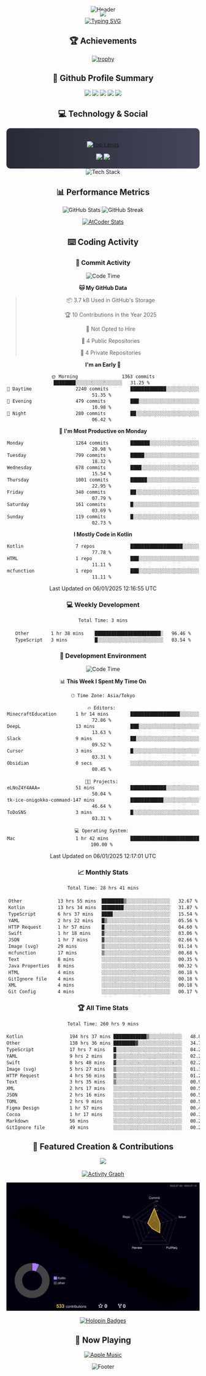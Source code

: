 <div align="center">
  
![Header](https://capsule-render.vercel.app/api?type=waving&color=gradient&customColorList=12&height=300&section=header&text=Welcome%20to%20Batapii's%20Universe&fontSize=50&animation=fadeIn&fontAlignY=40&desc=Android%20Developer%20|%20Kotlin%20LOVE%20)

<div style="margin-top: -20px;">
  <img src="https://readme-typing-svg.herokuapp.com/?lines=Crafting+Android+Experiences;Building+Tomorrow's+Apps+Today;Always+Learning,+Always+Growing&font=Fira%20Code&center=true&width=440&height=45&color=f75c7e&vCenter=true&size=22&pause=1000">
</div>

<a href="https://git.io/typing-svg">
  <img src="https://readme-typing-svg.demolab.com?font=Fira+Code&weight=600&size=28&duration=4000&pause=1000&center=true&vCenter=true&width=800&lines=Hey+there!+I'm+Batapii+%F0%9F%91%8B;Android+Developer+from+Japan+%F0%9F%87%AF%F0%9F%87%B5" alt="Typing SVG" />
</a>

## 🏆 Achievements

[![trophy](https://github-profile-trophy.vercel.app/?username=batapii&theme=onestar&no-frame=true&no-bg=true&column=8&rank=SECRET,SSS,SS,S,AAA,AA,A,B,C,?&margin-w=10&margin-h=10)](https://github.com/ryo-ma/github-profile-trophy)

## 🎯 Github Profile Summary

<div align="center">
  <img src="http://github-profile-summary-cards.vercel.app/api/cards/profile-details?username=batapii&theme=radical" />
  <img src="http://github-profile-summary-cards.vercel.app/api/cards/repos-per-language?username=batapii&theme=radical" />
  <img src="http://github-profile-summary-cards.vercel.app/api/cards/most-commit-language?username=batapii&theme=radical" />
  <img src="http://github-profile-summary-cards.vercel.app/api/cards/stats?username=batapii&theme=radical" />
  <img src="http://github-profile-summary-cards.vercel.app/api/cards/productive-time?username=batapii&theme=radical" />
</div>

## 💻 Technology & Social

<div align="center" style="background: linear-gradient(to right, #282A36, #44475A); padding: 20px; border-radius: 10px;">

[![Top Langs](https://github-readme-stats.vercel.app/api/top-langs/?username=batapii
)](https://github.com/anuraghazra/github-readme-stats)

<div style="margin-top: 15px">
<a href="https://github.com/batapii"><img src="https://img.shields.io/github/followers/batapii?style=for-the-badge&logo=github&label=Follow&color=ff6e96&labelColor=282A36"/></a>
<a href="https://twitter.com/batapii3939"><img src="https://img.shields.io/twitter/follow/batapii?style=for-the-badge&logo=twitter&color=1DA1F2&labelColor=282A36&label= Twitter"/></a>
</div>

</div>

<div align="center">
<img src="https://github-readme-tech-stack.vercel.app/api/cards?title=Tech+Stack&align=center&titleAlign=center&fontSize=20&lineHeight=10&lineCount=4&theme=github_dark&width=800&bg=%230D1117&badge=%23161B22&border=%2321262D&titleColor=%2358A6FF&line1=kotlin%2Ckotlin%2C0095D5%3Bandroid%2Candroid%2C00ff00%3Bjetpackcompose%2Cjetpack%2C4285F4%3B&line2=swift%2Cswift%2CFA7343%3Bfirebase%2Cfirebase%2CFFCA28%3Bgithub%2Cgithub%2C181717%3B&line3=typescript%2Ctypescript%2C3178C6%3Bgraphql%2Cgraphql%2CE10098%3Bsupabase%2Csupabase%2C3FCF8E%3B&line4=gradle%2Cgradle%2C02303A%3Bgitkraken%2Cgitkraken%2C179287%3Bpostman%2Cpostman%2CFF6C37%3B" alt="Tech Stack" />
</div>



## 📊 Performance Metrics

<div align="center">

![GitHub Stats](https://github-readme-stats.vercel.app/api?username=batapii&show_icons=true&theme=radical&hide_border=true&bg_color=0D1117)
![GitHub Streak](https://github-readme-streak-stats.herokuapp.com/?user=batapii&theme=radical&hide_border=true&background=0D1117)

[![AtCoder Stats](https://atcoder-readme-stats.vercel.app/stats/batapii3939?theme=dark&show_history=5&width=495)](https://github.com/iwbc-mzk/atcoder-readme-stats)

</div>

## ⌨️ Coding Activity

### 🌟 Commit Activity
<!--START_SECTION:commit-stats-->
![Code Time](http://img.shields.io/badge/Code%20Time-399%20hrs%2023%20mins-blue)

**🐱 My GitHub Data** 

> 📦 3.7 kB Used in GitHub's Storage 
 > 
> 🏆 10 Contributions in the Year 2025
 > 
> 🚫 Not Opted to Hire
 > 
> 📜 4 Public Repositories 
 > 
> 🔑 4 Private Repositories 
 > 
**I'm an Early 🐤** 

```text
🌞 Morning                1363 commits        ████████░░░░░░░░░░░░░░░░░   31.25 % 
🌆 Daytime                2240 commits        █████████████░░░░░░░░░░░░   51.35 % 
🌃 Evening                479 commits         ███░░░░░░░░░░░░░░░░░░░░░░   10.98 % 
🌙 Night                  280 commits         ██░░░░░░░░░░░░░░░░░░░░░░░   06.42 % 
```
📅 **I'm Most Productive on Monday** 

```text
Monday                   1264 commits        ███████░░░░░░░░░░░░░░░░░░   28.98 % 
Tuesday                  799 commits         █████░░░░░░░░░░░░░░░░░░░░   18.32 % 
Wednesday                678 commits         ████░░░░░░░░░░░░░░░░░░░░░   15.54 % 
Thursday                 1001 commits        ██████░░░░░░░░░░░░░░░░░░░   22.95 % 
Friday                   340 commits         ██░░░░░░░░░░░░░░░░░░░░░░░   07.79 % 
Saturday                 161 commits         █░░░░░░░░░░░░░░░░░░░░░░░░   03.69 % 
Sunday                   119 commits         █░░░░░░░░░░░░░░░░░░░░░░░░   02.73 % 
```


**I Mostly Code in Kotlin** 

```text
Kotlin                   7 repos             ███████████████████░░░░░░   77.78 % 
HTML                     1 repo              ███░░░░░░░░░░░░░░░░░░░░░░   11.11 % 
mcfunction               1 repo              ███░░░░░░░░░░░░░░░░░░░░░░   11.11 % 
```




 Last Updated on 06/01/2025 12:16:55 UTC
<!--END_SECTION:commit-stats-->

### 💻 Weekly Development
<!--START_SECTION:wakatime-->

```txt
Total Time: 3 mins

Other        1 hr 38 mins    ████████████████████████░   96.46 %
TypeScript   3 mins          █░░░░░░░░░░░░░░░░░░░░░░░░   03.54 %
```

<!--END_SECTION:wakatime-->

### 🔨 Development Environment
<!--START_SECTION:dev-stats-->
![Code Time](http://img.shields.io/badge/Code%20Time-399%20hrs%2023%20mins-blue)

📊 **This Week I Spent My Time On** 

```text
🕑︎ Time Zone: Asia/Tokyo

🔥 Editors: 
MinecraftEducation       1 hr 14 mins        ██████████████████░░░░░░░   72.86 % 
DeepL                    13 mins             ███░░░░░░░░░░░░░░░░░░░░░░   13.63 % 
Slack                    9 mins              ██░░░░░░░░░░░░░░░░░░░░░░░   09.52 % 
Cursor                   3 mins              █░░░░░░░░░░░░░░░░░░░░░░░░   03.31 % 
Obsidian                 0 secs              ░░░░░░░░░░░░░░░░░░░░░░░░░   00.45 % 

🐱‍💻 Projects: 
eLNoZ4Y4AAA=             51 mins             █████████████░░░░░░░░░░░░   50.04 % 
tk-ice-onigokko-command-147 mins             ████████████░░░░░░░░░░░░░   46.64 % 
ToDoSNS                  3 mins              █░░░░░░░░░░░░░░░░░░░░░░░░   03.31 % 

💻 Operating System: 
Mac                      1 hr 42 mins        █████████████████████████   100.00 % 
```


 Last Updated on 06/01/2025 12:17:01 UTC
<!--END_SECTION:dev-stats-->

### 📈 Monthly Stats
<!--START_SECTION:wakamonth-->

```txt
Total Time: 28 hrs 41 mins

Other             13 hrs 55 mins  ████████▒░░░░░░░░░░░░░░░░   32.67 %
Kotlin            13 hrs 34 mins  ████████░░░░░░░░░░░░░░░░░   31.87 %
TypeScript        6 hrs 37 mins   ████░░░░░░░░░░░░░░░░░░░░░   15.54 %
YAML              2 hrs 22 mins   █▒░░░░░░░░░░░░░░░░░░░░░░░   05.56 %
HTTP Request      1 hr 57 mins    █░░░░░░░░░░░░░░░░░░░░░░░░   04.60 %
Swift             1 hr 18 mins    ▓░░░░░░░░░░░░░░░░░░░░░░░░   03.06 %
JSON              1 hr 7 mins     ▓░░░░░░░░░░░░░░░░░░░░░░░░   02.66 %
Image (svg)       29 mins         ▒░░░░░░░░░░░░░░░░░░░░░░░░   01.14 %
mcfunction        17 mins         ▒░░░░░░░░░░░░░░░░░░░░░░░░   00.68 %
Text              8 mins          ░░░░░░░░░░░░░░░░░░░░░░░░░   00.35 %
Java Properties   8 mins          ░░░░░░░░░░░░░░░░░░░░░░░░░   00.32 %
HTML              4 mins          ░░░░░░░░░░░░░░░░░░░░░░░░░   00.18 %
GitIgnore file    4 mins          ░░░░░░░░░░░░░░░░░░░░░░░░░   00.18 %
XML               4 mins          ░░░░░░░░░░░░░░░░░░░░░░░░░   00.18 %
Git Config        4 mins          ░░░░░░░░░░░░░░░░░░░░░░░░░   00.17 %
```

<!--END_SECTION:wakamonth-->

### 🏆 All Time Stats
<!--START_SECTION:wakaalltime-->

```txt
Total Time: 260 hrs 9 mins

Kotlin                 194 hrs 37 mins ████████████▒░░░░░░░░░░░░   48.81 %
Other                  138 hrs 36 mins ████████▓░░░░░░░░░░░░░░░░   34.76 %
TypeScript             17 hrs 7 mins   █░░░░░░░░░░░░░░░░░░░░░░░░   04.29 %
YAML                   9 hrs 2 mins    ▓░░░░░░░░░░░░░░░░░░░░░░░░   02.27 %
Swift                  8 hrs 48 mins   ▓░░░░░░░░░░░░░░░░░░░░░░░░   02.21 %
Image (svg)            5 hrs 27 mins   ▒░░░░░░░░░░░░░░░░░░░░░░░░   01.37 %
HTTP Request           4 hrs 56 mins   ▒░░░░░░░░░░░░░░░░░░░░░░░░   01.24 %
Text                   3 hrs 35 mins   ▒░░░░░░░░░░░░░░░░░░░░░░░░   00.90 %
XML                    2 hrs 17 mins   ░░░░░░░░░░░░░░░░░░░░░░░░░   00.57 %
JSON                   2 hrs 16 mins   ░░░░░░░░░░░░░░░░░░░░░░░░░   00.57 %
TOML                   2 hrs 9 mins    ░░░░░░░░░░░░░░░░░░░░░░░░░   00.54 %
Figma Design           1 hr 57 mins    ░░░░░░░░░░░░░░░░░░░░░░░░░   00.49 %
Cocoa                  1 hr 17 mins    ░░░░░░░░░░░░░░░░░░░░░░░░░   00.32 %
Markdown               56 mins         ░░░░░░░░░░░░░░░░░░░░░░░░░   00.24 %
GitIgnore file         49 mins         ░░░░░░░░░░░░░░░░░░░░░░░░░   00.21 %
```

<!--END_SECTION:wakaalltime-->


## 🌟 Featured Creation & Contributions

<div align="center">
  <a href="https://github.com/batapii/ToDoSNS">
    <img src="https://github-readme-stats.vercel.app/api/pin/?username=batapii&repo=ToDoSNS&theme=radical&hide_border=true&bg_color=0D1117" />
  </a>

[![Activity Graph](https://github-readme-activity-graph.vercel.app/graph?username=batapii&custom_title=Contribution%20Graph&hide_border=true&theme=radical&bg_color=0D1117)](https://github.com/ashutosh00710/github-readme-activity-graph)

![3D Contrib](./profile-3d-contrib/profile-night-rainbow.svg)

[![Holopin Badges](https://holopin.me/batapii)](https://holopin.io/@batapii)

</div>

## 🎵 Now Playing

<div align="center">
  
[![Apple Music](https://music-profile.rayriffy.com/theme/dark.svg?uid=001005.6598667d2ffd4a10a4f429edd0ba24c4.1156)](https://github.com/rayriffy/apple-music-github-profile)

</div>

![Footer](https://capsule-render.vercel.app/api?type=waving&color=gradient&customColorList=12&height=100&section=footer)

</div>
